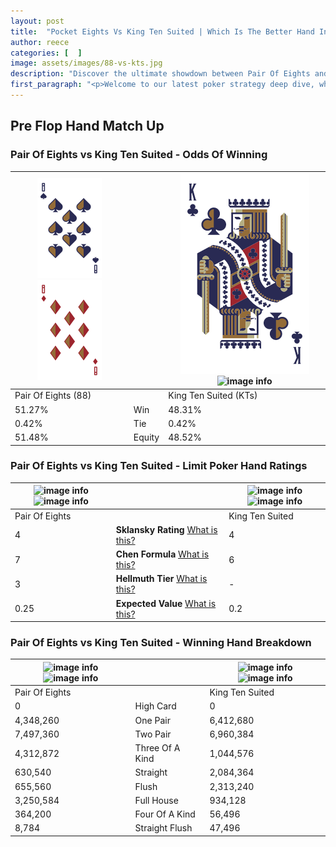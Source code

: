 ```yaml
---
layout: post
title:  "Pocket Eights Vs King Ten Suited | Which Is The Better Hand In Poker? A Complete Guide"
author: reece
categories: [  ]
image: assets/images/88-vs-kts.jpg
description: "Discover the ultimate showdown between Pair Of Eights and King Ten Suited in poker! Uncover the odds, strategies, and scenarios where one hand triumphs over the other. Get ready to up your poker game with this thrilling analysis."
first_paragraph: "<p>Welcome to our latest poker strategy deep dive, where we're pitting two distinct hands against each other in a high-stakes showdown: Pair Of Eights vs King Ten Suited.</p><p>In the dynamic world of poker, every decision counts, and knowing which hand holds the upper hand is key to your success at the table.</p><p>In this article, we'll dissect these two hands, explore the scenarios where one dominates the other, and equip you with the knowledge to make strategic choices that can tip the odds in your favor.</p><p>Get ready to unravel the intriguing dynamics of these poker hands and elevate your game to new heights.</p>"
---
```




[comment]: # (sp0)

## Pre Flop Hand Match Up

<div class="table hand-ratings" markdown="1"> 



### Pair Of Eights vs King Ten Suited - Odds Of Winning


    
| ![image info](assets/images/hand1/8.png) ![image info](assets/images/hand1/8o.png) |  | ![image info](assets/images/hand2/k.png) ![image info](assets/images/hand2/ts.png) |
| -------- | -------- | -------- |
| Pair Of Eights (88) |  | King Ten Suited (KTs) |
| 51.27% | Win | 48.31% |
| 0.42% | Tie | 0.42% |
| 51.48% | Equity | 48.52% |




[comment]: # (sp1)



### Pair Of Eights vs King Ten Suited - Limit Poker Hand Ratings


    
| ![image info](https://www.riverpairs.com/assets/images/hand1/8.png) ![image info](https://www.riverpairs.com/assets/images/hand1/8o.png) |  | ![image info](https://www.riverpairs.com/assets/images/hand2/k.png) ![image info](https://www.riverpairs.com/assets/images/hand2/ts.png) |
| -------- | -------- | -------- |
| Pair Of Eights |  | King Ten Suited |
| 4 | **Sklansky Rating** [What is this?](/sklansky-rating-explained) | 4 |
| 7 | **Chen Formula** [What is this?](/chen-formula-explained) | 6 |
| 3 | **Hellmuth Tier** [What is this?](/Hellmuth-tier-explained) | - |
| 0.25 | **Expected Value** [What is this?](/expected-value-explained) | 0.2 |




[comment]: # (sp2)



### Pair Of Eights vs King Ten Suited - Winning Hand Breakdown


    
| ![image info](https://www.riverpairs.com/assets/images/hand1/8.png) ![image info](https://www.riverpairs.com/assets/images/hand1/8o.png) |  | ![image info](https://www.riverpairs.com/assets/images/hand2/k.png) ![image info](https://www.riverpairs.com/assets/images/hand2/ts.png) |
| -------- | -------- | -------- |
| Pair Of Eights |  | King Ten Suited |
| 0 | High Card | 0 |
| 4,348,260 | One Pair | 6,412,680 |
| 7,497,360 | Two Pair | 6,960,384 |
| 4,312,872 | Three Of A Kind | 1,044,576 |
| 630,540 | Straight | 2,084,364 |
| 655,560 | Flush | 2,313,240 |
| 3,250,584 | Full House | 934,128 |
| 364,200 | Four Of A Kind | 56,496 |
| 8,784 | Straight Flush | 47,496 |




[comment]: # (sp3)



</div>

[comment]: # (sp4)



[comment]: # (sp5)

